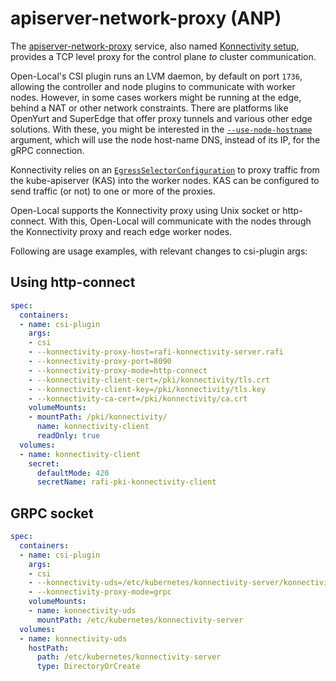 # apiserver-network-proxy (ANP)

The [apiserver-network-proxy](https://github.com/kubernetes-sigs/apiserver-network-proxy)
service, also named [Konnectivity setup](https://kubernetes.io/docs/tasks/extend-kubernetes/setup-konnectivity/),
provides a TCP level proxy for the control plane _to_ cluster communication.

Open-Local's CSI plugin runs an LVM daemon, by default on port `1736`, allowing
the controller and node plugins to communicate with worker nodes. However, in
some cases workers might be running at the edge, behind a NAT or other network
constraints. There are platforms like OpenYurt and SuperEdge that offer proxy
tunnels and various other edge solutions. With these, you might be interested in
the [`--use-node-hostname`](/docs/commandline/open-local_csi.md) argument, which
will use the node host-name DNS, instead of its IP, for the gRPC connection.

Konnectivity relies on an [`EgressSelectorConfiguration`](https://kubernetes.io/docs/reference/config-api/apiserver-config.v1alpha1/#apiserver-k8s-io-v1alpha1-EgressSelectorConfiguration)
to proxy traffic from the kube-apiserver (KAS) into the worker nodes. KAS can be
configured to send traffic (or not) to one or more of the proxies.

Open-Local supports the Konnectivity proxy using Unix socket or http-connect.
With this, Open-Local will communicate with the nodes through the Konnectivity
proxy and reach edge worker nodes.

Following are usage examples, with relevant changes to csi-plugin args:

## Using http-connect

```yaml
spec:
  containers:
  - name: csi-plugin
    args:
    - csi
    - --konnectivity-proxy-host=rafi-konnectivity-server.rafi
    - --konnectivity-proxy-port=8090
    - --konnectivity-proxy-mode=http-connect
    - --konnectivity-client-cert=/pki/konnectivity/tls.crt
    - --konnectivity-client-key=/pki/konnectivity/tls.key
    - --konnectivity-ca-cert=/pki/konnectivity/ca.crt
    volumeMounts:
    - mountPath: /pki/konnectivity/
      name: konnectivity-client
      readOnly: true
  volumes:
  - name: konnectivity-client
    secret:
      defaultMode: 420
      secretName: rafi-pki-konnectivity-client
```

## GRPC socket

```yaml
spec:
  containers:
  - name: csi-plugin
    args:
    - csi
    - --konnectivity-uds=/etc/kubernetes/konnectivity-server/konnectivity-server.socket
    - --konnectivity-proxy-mode=grpc
    volumeMounts:
    - name: konnectivity-uds
      mountPath: /etc/kubernetes/konnectivity-server
  volumes:
  - name: konnectivity-uds
    hostPath:
      path: /etc/kubernetes/konnectivity-server
      type: DirectoryOrCreate
```
